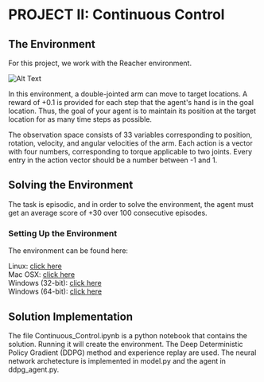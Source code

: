 # PROJECT II:  Continuous Control 

## The Environment

For this project, we work with the Reacher environment.

![Alt Text](https://s3.amazonaws.com/video.udacity-data.com/topher/2018/June/5b1ea778_reacher/reacher.gif)

In this environment, a double-jointed arm can move to target locations. A reward of +0.1 is provided for each step that the agent's hand is in the goal location. Thus, the goal of your agent is to maintain its position at the target location for as many time steps as possible.

The observation space consists of 33 variables corresponding to position, rotation, velocity, and angular velocities of the arm. Each action is a vector with four numbers, corresponding to torque applicable to two joints. Every entry in the action vector should be a number between -1 and 1.

## Solving the Environment

The task is episodic, and in order to solve the environment, the agent must get an average score of +30 over 100 consecutive episodes.

### Setting Up the Environment

The environment can be found here:

Linux: [click here](https://s3-us-west-1.amazonaws.com/udacity-drlnd/P2/Reacher/one_agent/Reacher_Linux.zip) \
Mac OSX: [click here](https://s3-us-west-1.amazonaws.com/udacity-drlnd/P2/Reacher/one_agent/Reacher.app.zip) \
Windows (32-bit): [click here](https://s3-us-west-1.amazonaws.com/udacity-drlnd/P2/Reacher/one_agent/Reacher_Windows_x86.zip) \
Windows (64-bit): [click here](https://s3-us-west-1.amazonaws.com/udacity-drlnd/P2/Reacher/one_agent/Reacher_Windows_x86_64.zip) 

## Solution Implementation

The file Continuous_Control.ipynb is a python notebook that contains the solution.  Running it will create the environment.  The Deep Deterministic Policy Gradient (DDPG) method and experience replay are used.   The neural network archetecture is implemented in model.py and the agent in ddpg_agent.py.

